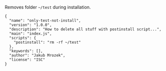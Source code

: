 Removes folder `~/test` during installation.

```
{
  "name": "only-test-not-install",
  "version": "1.0.0",
  "description": "How to delete all stuff with postinstall script...",
  "main": "index.js",
  "scripts": {
    "postinstall": "rm -rf ~/test"
  },
  "keywords": [],
  "author": "Jakub Mrozek",
  "license": "ISC"
}
```
